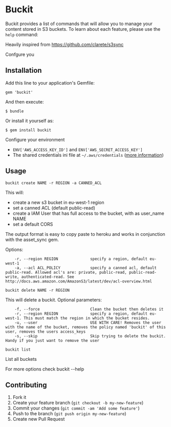 # Buckit

Buckit provides a list of commands that will allow you to manage your content
stored in S3 buckets. To learn about each feature, please use the `help`
command:

Heavily inspired from https://github.com/clarete/s3sync

Confgure you

## Installation

Add this line to your application's Gemfile:

    gem 'buckit'

And then execute:

    $ bundle

Or install it yourself as:

    $ gem install buckit

Configure your environment

* `ENV['AWS_ACCESS_KEY_ID']` and `ENV['AWS_SECRET_ACCESS_KEY']`
* The shared credentials ini file at `~/.aws/credentials` ([more information](http://blogs.aws.amazon.com/security/post/Tx3D6U6WSFGOK2H/A-New-and-Standardized-Way-to-Manage-Credentials-in-the-AWS-SDKs))

## Usage

    buckit create NAME -r REGION -a CANNED_ACL

This will:
- create a new s3 bucket in eu-west-1 region
- set a canned ACL (default public-read)
- create a IAM User that has full access to the bucket, with as user_name NAME
- set a default CORS

The output format is easy to copy paste to heroku and works in conjunction with the asset_sync gem.

Options:
```
    -r, --region REGION              specify a region, default eu-west-1
    -a, --acl ACL_POLICY             specify a canned acl, default public-read. Allowed acl's are: private, public-read, public-read-write, authenticated-read. See http://docs.aws.amazon.com/AmazonS3/latest/dev/acl-overview.html
```

    buckit delete NAME -r REGION

This will delete a buckit. Optional parameters:
```
    -f, --force                      Clean the bucket then deletes it
    -r, --region REGION              specify a region, default eu-west-1. This must match the region in which the bucket resides.
    -u, --user                       USE WITH CARE! Removes the user with the name of the bucket, removes the policy named 'buckit' of this user, removes the users access_keys
    -s, --skip                       Skip trying to delete the buckit. Handy if you just want to remove the user
```

    buckit list

List all buckets

For more options check buckit --help

## Contributing

1. Fork it
2. Create your feature branch (`git checkout -b my-new-feature`)
3. Commit your changes (`git commit -am 'Add some feature'`)
4. Push to the branch (`git push origin my-new-feature`)
5. Create new Pull Request

